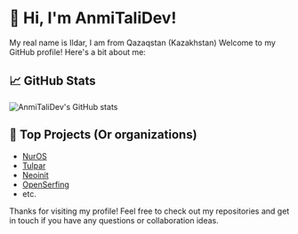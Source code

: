 # 👋 Hi, I'm AnmiTaliDev!

My real name is Ildar, I am from Qazaqstan (Kazakhstan)
Welcome to my GitHub profile! Here's a bit about me:

## 📈 GitHub Stats

![AnmiTaliDev's GitHub stats](https://github-readme-stats.vercel.app/api?username=AnmiTaliDev&show_icons=true)


## 🌟 Top Projects (Or organizations)

- [NurOS](https://github.com/nuros-linux/)
- [Tulpar](https://github.com/nuros-linux/Tulpar)
- [Neoinit](https://github.com/nuros-linux/neoinit)
- [OpenSerfing](https://github.com/openserfing/)
- etc.

Thanks for visiting my profile! Feel free to check out my repositories and get in touch if you have any questions or collaboration ideas.
